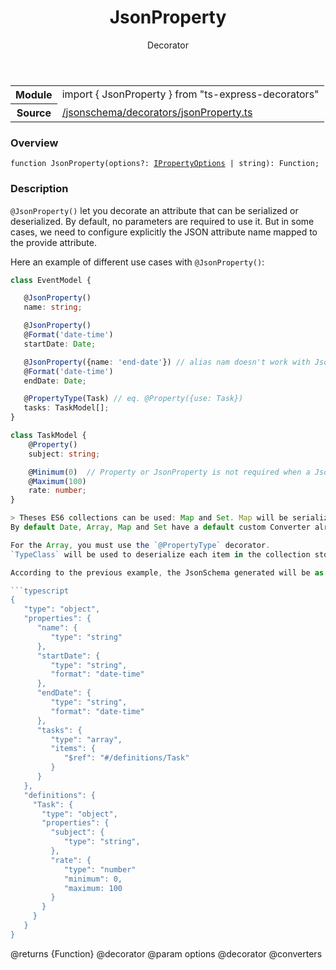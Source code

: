 
<header class="symbol-info-header"><h1 id="jsonproperty">JsonProperty</h1><label class="symbol-info-type-label decorator">Decorator</label></header>
<!-- summary -->
<section class="symbol-info"><table class="is-full-width"><tbody><tr><th>Module</th><td><div class="lang-typescript"><span class="token keyword">import</span> { JsonProperty }&nbsp;<span class="token keyword">from</span>&nbsp;<span class="token string">"ts-express-decorators"</span></div></td></tr><tr><th>Source</th><td><a href="https://github.com/Romakita/ts-express-decorators/blob/v3.9.2/src//jsonschema/decorators/jsonProperty.ts#L0-L0">/jsonschema/decorators/jsonProperty.ts</a></td></tr></tbody></table></section>
<!-- overview -->


### Overview


<pre><code class="typescript-lang ">function JsonProperty<T><span class="token punctuation">(</span>options?<span class="token punctuation">:</span> <a href="#api/common/converters/ipropertyoptions"><span class="token">IPropertyOptions</span></a> | <span class="token keyword">string</span><span class="token punctuation">)</span><span class="token punctuation">:</span> Function<span class="token punctuation">;</span></code></pre>


<!-- Parameters -->

<!-- Description -->


### Description

`@JsonProperty()` let you decorate an attribute that can be serialized or deserialized. By default, no parameters are required to use it.
But in some cases, we need to configure explicitly the JSON attribute name mapped to the provide attribute.

Here an example of different use cases with `@JsonProperty()`:

```typescript
class EventModel {

   @JsonProperty()
   name: string;

   @JsonProperty()
   @Format('date-time')
   startDate: Date;

   @JsonProperty({name: 'end-date'}) // alias nam doesn't work with JsonSchema
   @Format('date-time')
   endDate: Date;

   @PropertyType(Task) // eq. @Property({use: Task})
   tasks: TaskModel[];
}

class TaskModel {
    @Property()
    subject: string;

    @Minimum(0)  // Property or JsonProperty is not required when a JsonSchema decorator is used
    @Maximum(100)
    rate: number;
}

> Theses ES6 collections can be used: Map and Set. Map will be serialized as an object and Set as an array.
By default Date, Array, Map and Set have a default custom Converter already embed. But you can override theses (see next part).

For the Array, you must use the `@PropertyType` decorator.
`TypeClass` will be used to deserialize each item in the collection stored on the attribute source.

According to the previous example, the JsonSchema generated will be as follow:

```typescript
{
   "type": "object",
   "properties": {
      "name": {
         "type": "string"
      },
      "startDate": {
         "type": "string",
         "format": "date-time"
      },
      "endDate": {
         "type": "string",
         "format": "date-time"
      },
      "tasks": {
         "type": "array",
         "items": {
            "$ref": "#/definitions/Task"
         }
      }
   },
   "definitions": {
     "Task": {
       "type": "object",
       "properties": {
         "subject": {
            "type": "string",
         },
         "rate": {
            "type": "number"
            "minimum": 0,
            "maximum: 100
         }
       }
     }
   }
}
```

@returns {Function}
@decorator
@param options
@decorator
@converters

<!-- Members -->

